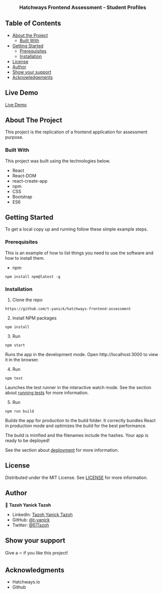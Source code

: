 <p align="center">
  <h3 align="center">Hatchways Frontend Assessment - Student Profiles</h3>
</p>


<!-- TABLE OF CONTENTS -->
## Table of Contents

* [About the Project](#about-the-project)
  * [Built With](#built-with)
* [Getting Started](#getting-started)
  * [Prerequisites](#prerequisites)
  * [Installation](#installation)
* [License](#license)
* [Author](#author)
* [Show your support](#show-your-support)
* [Acknowledgements](#acknowledgements)


## Live Demo

[Live Demo](https://peaceful-ravine-16645.herokuapp.com/)

<!-- ABOUT THE PROJECT -->
## About The Project

This project is the replication of a frontend application for assessment purpose.

### Built With
This project was built using the technologies below.
* React
* React-DOM
* react-create-app
* npm
* CSS
* Bootstrap
* ES6

## Getting Started

To get a local copy up and running follow these simple example steps.

### Prerequisites
This is an example of how to list things you need to use the software and how to install them.
* npm

`npm install npm@latest -g`

### Installation
1. Clone the repo

`https://github.com/t-yanick/hatchways-frontend-assessment`

2. Install NPM packages

`npm install`

3. Run

`npm start`

Runs the app in the development mode.
Open http://localhost:3000 to view it in the browser.

4. Run

`npm test`

Launches the test runner in the interactive watch mode.
See the section about [running tests](https://facebook.github.io/create-react-app/docs/running-tests) for more information.

5. Run

`npm run build` 

Builds the app for production to the build folder.
It correctly bundles React in production mode and optimizes the build for the best performance.

The build is minified and the filenames include the hashes.
Your app is ready to be deployed!

See the section about [deployment](https://facebook.github.io/create-react-app/docs/deployment) for more information.

## License

Distributed under the MIT License. See [LICENSE](https://opensource.org/licenses/MIT) for more information.

## Author

👤 **Tazoh Yanick Tazoh**

- LinkedIn: [Tazoh Yanick Tazoh](https://www.linkedin.com/in/tazoh-yanick-tazoh/)
- GitHub: [@t-yanick](https://github.com/t-yanick)
- Twitter: [@ElTazoh](https://twitter.com/ElTazoh)

## Show your support

Give a :star: if you like this project!

## Acknowledgments

* Hatchways.io
* Github

